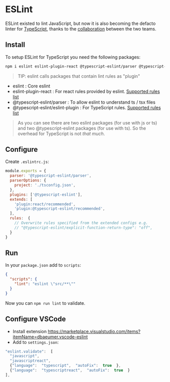 # ESLint

ESLint existed to lint JavaScript, but now it is also becoming the defacto linter for [TypeScript](https://github.com/Microsoft/TypeScript/issues/29288), thanks to the [collaboration](https://eslint.org/blog/2019/01/future-typescript-eslint) between the two teams.

## Install

To setup ESLint for TypeScript you need the following packages:

```sh
npm i eslint eslint-plugin-react @typescript-eslint/parser @typescript-eslint/eslint-plugin
```

> TIP: eslint calls packages that contain lint rules as "plugin"

* eslint : Core eslint 
* eslint-plugin-react : For react rules provided by eslint. [Supported rules list](https://github.com/yannickcr/eslint-plugin-react#list-of-supported-rules)
* @typescript-eslint/parser : To allow eslint to understand ts / tsx files 
* @typescript-eslint/eslint-plugin : For TypeScript rules. [Supported rules list](https://github.com/typescript-eslint/typescript-eslint/tree/master/packages/eslint-plugin#supported-rules)

> As you can see there are two eslint packages (for use with js or ts) and two @typescript-eslint packages (for use with ts). So the overhead for TypeScript is not *that much*.

## Configure 
Create `.eslintrc.js`: 

```js
module.exports = {
  parser: '@typescript-eslint/parser',
  parserOptions: {
    project: './tsconfig.json',
  },
  plugins: ['@typescript-eslint'],
  extends: [
    'plugin:react/recommended',
    'plugin:@typescript-eslint/recommended',
  ],
  rules:  {
    // Overwrite rules specified from the extended configs e.g. 
    // "@typescript-eslint/explicit-function-return-type": "off",
  }
}
```

## Run

In your `package.json` add to `scripts`: 

```json
{
  "scripts": {
    "lint": "eslint \"src/**\""
  }
}
```

Now you can `npm run lint` to validate.

## Configure VSCode 

* Install extension https://marketplace.visualstudio.com/items?itemName=dbaeumer.vscode-eslint
* Add to `settings.json`:
```js
"eslint.validate":  [
  "javascript",
  "javascriptreact",
  {"language":  "typescript",  "autoFix":  true  },
  {"language":  "typescriptreact",  "autoFix":  true  }
],
```
